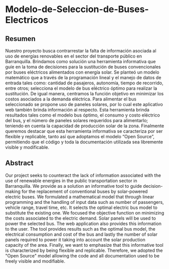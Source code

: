 # Modelo-de-Seleccion-de-Buses-Electricos
## Resumen
Nuestro proyecto busca contrarrestar la falta de información asociada al uso de energías renovables en el sector del transporte público en Barranquilla. Brindamos como solución una herramienta informativa que guíe en la toma de decisiones para la sustitución de buses convencionales por buses eléctricos alimentados con energía solar.
Se planteó un modelo matemático que a través de la programación lineal y el manejo de datos de entrada tales como: cantidad de pasajeros, autonomía, tiempo de recorrido, entre otros; selecciona el modelo de bus eléctrico óptimo para realizar la sustitución. De igual manera, centramos la función objetivo en minimizar los costos asociados a la demanda eléctrica.
Para alimentar el bus seleccionado se propone uso de paneles solares, por lo cual este aplicativo web también brinda información al respecto. Esta herramienta brinda resultados tales como el modelo bus óptimo, el consumo y costo eléctrico del bus, y el número de paneles solares requeridos para alimentarlo; teniendo en cuenta la capacidad de producción solar de la zona.
Finalmente queremos destacar que esta herramienta informativa se caracteriza por ser flexible y replicable, tanto así que adoptamos el modelo “Open Source”, permitiendo que el código y toda la documentación utilizada sea libremente visible y modificable.
## Abstract
Our project seeks to counteract the lack of information associated with the use of renewable energies in the public transportation sector in Barranquilla. We provide as a solution an informative tool to guide decision-making for the replacement of conventional buses by solar-powered electric buses.
We formulated a mathematical model that through linear programming and the handling of input data such as number of passengers, vehicle range, travel time, etc. It selects the optimal electric bus model to substitute the existing one. We focused the objective function on minimizing the costs associated to the electric demand.
Solar panels will be used to power the selected bus. The web application also provides this information to the user. The tool provides results such as the optimal bus model, the electrical consumption and cost of the bus and lastly the number of solar panels required to power it taking into account the solar production capacity of the area.
Finally, we want to emphasize that this informative tool is characterized by being flexible and replicable. Therefore, we adopted the "Open Source" model allowing the code and all documentation used to be freely visible and modifiable.
